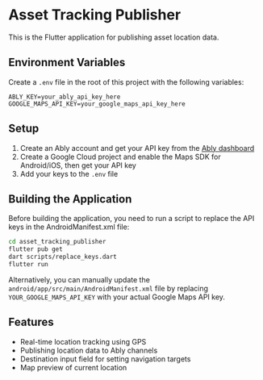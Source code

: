 # Asset Tracking Publisher

This is the Flutter application for publishing asset location data.

## Environment Variables

Create a `.env` file in the root of this project with the following variables:

```
ABLY_KEY=your_ably_api_key_here
GOOGLE_MAPS_API_KEY=your_google_maps_api_key_here
```

## Setup

1. Create an Ably account and get your API key from the [Ably dashboard](https://ably.com/accounts)
2. Create a Google Cloud project and enable the Maps SDK for Android/iOS, then get your API key
3. Add your keys to the `.env` file

## Building the Application

Before building the application, you need to run a script to replace the API keys in the AndroidManifest.xml file:

```bash
cd asset_tracking_publisher
flutter pub get
dart scripts/replace_keys.dart
flutter run
```

Alternatively, you can manually update the `android/app/src/main/AndroidManifest.xml` file by replacing `YOUR_GOOGLE_MAPS_API_KEY` with your actual Google Maps API key.

## Features

- Real-time location tracking using GPS
- Publishing location data to Ably channels
- Destination input field for setting navigation targets
- Map preview of current location